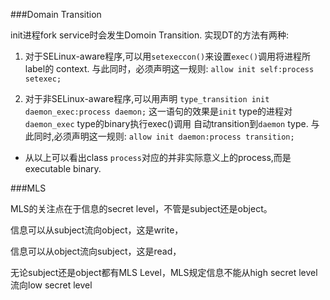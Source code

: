 ###Domain Transition

init进程fork service时会发生Domoin Transition. 实现DT的方法有两种:

1. 对于SELinux-aware程序,可以用`setexeccon()`来设置`exec()`调用将进程所label的
   context. 与此同时，必须声明这一规则:
   `allow init self:process setexec;`

2. 对于非SELinux-aware程序,可以用声明
   `type_transition init daemon_exec:process daemon;`
   这一语句的效果是`init` type的进程对`daemon_exec` type的binary执行exec()调用
   自动transition到`daemon` type. 与此同时,必须声明这一规则:
   `allow init daemon:process transition;`

* 从以上可以看出class `process`对应的并非实际意义上的process,而是executable binary.

###MLS

MLS的关注点在于信息的secret level，不管是subject还是object。

信息可以从subject流向object，这是write，

信息可以从object流向subject，这是read，

无论subject还是object都有MLS Level，MLS规定信息不能从high secret level流向low secret level
